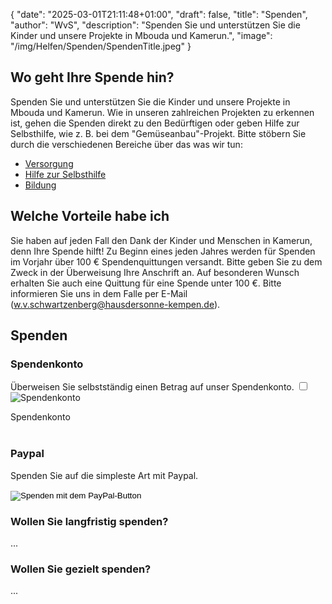 {
    "date": "2025-03-01T21:11:48+01:00",
    "draft": false,
    "title": "Spenden",
    "author": "WvS",
    "description": "Spenden Sie und unterstützen Sie die Kinder und unsere Projekte in Mbouda und Kamerun.",
    "image": "/img/Helfen/Spenden/SpendenTitle.jpeg"
}
## Wo geht Ihre Spende hin?
Spenden Sie und unterstützen Sie die Kinder und unsere Projekte in Mbouda und Kamerun. Wie in unseren zahlreichen Projekten zu erkennen ist, gehen die Spenden direkt zu den Bedürftigen oder geben Hilfe zur Selbsthilfe, wie z. B. bei dem "Gemüseanbau"-Projekt. Bitte stöbern Sie durch die verschiedenen Bereiche über das was wir tun:
- <a href="../../Versorgung">Versorgung</a>
- <a href="../../HilfeZurSelbsthilfe">Hilfe zur Selbsthilfe</a>
- <a href="../../Bildung">Bildung</a>

## Welche Vorteile habe ich
Sie haben auf jeden Fall den Dank der Kinder und Menschen in Kamerun, denn Ihre Spende hilft!
Zu Beginn eines jeden Jahres werden für Spenden im Vorjahr über 100 € Spendenquittungen versandt. Bitte geben Sie zu dem Zweck in der Überweisung Ihre Anschrift an. Auf besonderen Wunsch erhalten Sie auch eine Quittung für eine Spende unter 100 €. Bitte informieren Sie uns in dem Falle per E-Mail (w.v.schwartzenberg@hausdersonne-kempen.de).

## Spenden
### Spendenkonto
Überweisen Sie selbstständig einen Betrag auf unser Spendenkonto.
<input type="checkbox" id="expand-image1" />
<label for="expand-image1">
  <img class="img-centered-half" src="/img/Spendenkonto.png" alt="Spendenkonto" />
</label>
<div class="img-caption-half">Spendenkonto</div>
<br>

### Paypal
Spenden Sie auf die simpleste Art mit Paypal.
<div class="div-donate-paypal">
    <!-- <button>Direkt über Paypal spenden</button> -->
    <form action="https://www.paypal.com/donate" method="post" target="_top">
        <input class="donate-paypal-hosted" type="hidden" name="hosted_button_id" value="JVEF3JGFNK2ML" />
        <input class="donate-paypal-image" type="image" src="https://www.paypalobjects.com/de_DE/DE/i/btn/btn_donateCC_LG.gif" border="0" name="submit" title="PayPal - The safer, easier way to pay online!" alt="Spenden mit dem PayPal-Button" />
        <img class="donate-paypal-img" alt="" border="0" src="https://www.paypal.com/de_DE/i/scr/pixel.gif" width="1" height="1" />
    </form>
</div>   

### Wollen Sie langfristig spenden?
...

### Wollen Sie gezielt spenden?
...  




